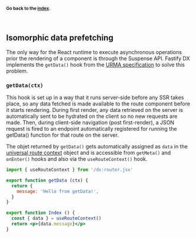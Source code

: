 <sub>**Go back to the [index](https://github.com/fastify/fastify-dx/blob/flat-docs/packages/fastify-dx-react/README.md).**</sub>

<br>

## Isomorphic data prefetching

The only way for the React runtime to execute asynchronous operations prior the rendering of a component is through the Suspense API. Fastify DX implements the `getData()` hook from the [URMA specification](https://github.com/fastify/fastify-dx/blob/main/URMA.md) to solve this problem.

### `getData(ctx)`

This hook is set up in a way that it runs server-side before any SSR takes place, so any data fetched is made available to the route component before it starts rendering. During first render, any data retrieved on the server is automatically sent to be hydrated on the client so no new requests are made. Then, during client-side navigation (post first-render), a JSON request is fired to an endpoint automatically registered for running the getData() function for that route on the server.

The objet returned by `getData()` gets automatically assigned as `data` in the [universal route context](https://github.com/fastify/fastify-dx/blob/main/packages/fastify-dx-react/README.md#route-context) object and is accessible from `getMeta()` and `onEnter()` hooks and also via the `useRouteContext()` hook.

```jsx
import { useRouteContext } from '/dx:router.jsx'

export function getData (ctx) {
  return {
    message: 'Hello from getData!',
  }
}

export function Index () {
  const { data } = useRouteContext()
  return <p>{data.message}</p>
}
```
